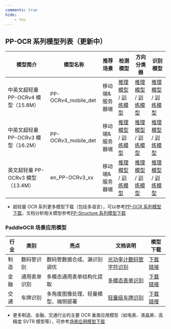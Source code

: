 ```yaml
---
comments: true
hide:
    - toc
---
```


## PP-OCR 系列模型列表（更新中）

| 模型简介 |  模型名称 | 推荐场景  | 检测模型| 方向分类器   | 识别模型|
| ----- | -------------- | --------------- | ------- | ------- | ---------- |
| 中英文超轻量 PP-OCRv4 模型（15.8M） | PP-OCRv4_mobile_det | 移动端&服务器端 | [推理模型](https://paddle-model-ecology.bj.bcebos.com/paddlex/official_inference_model/paddle3.0.0/PP-OCRv4_mobile_det_infer.tar) / [训练模型](https://paddle-model-ecology.bj.bcebos.com/paddlex/official_pretrained_model/PP-OCRv4_mobile_det_pretrained.pdparams)         | [推理模型](https://paddleocr.bj.bcebos.com/dygraph_v2.0/ch/ch_ppocr_mobile_v2.0_cls_infer.tar) / [训练模型](https://paddleocr.bj.bcebos.com/dygraph_v2.0/ch/ch_ppocr_mobile_v2.0_cls_train.tar) | [推理模型](https://paddle-model-ecology.bj.bcebos.com/paddlex/official_inference_model/paddle3.0.0/PP-OCRv4_mobile_rec_infer.tar) / [训练模型](https://paddleocr.bj.bcebos.com/PP-OCRv4/chinese/ch_PP-OCRv4_rec_train.tar) |
| 中英文超轻量 PP-OCRv3 模型（16.2M） | PP-OCRv3_mobile_det  | 移动端&服务器端 | [推理模型](https://paddle-model-ecology.bj.bcebos.com/paddlex/official_inference_model/paddle3.0.0/PP-OCRv3_mobile_det_infer.tar) / [训练模型](https://paddle-model-ecology.bj.bcebos.com/paddlex/official_pretrained_model/PP-OCRv3_mobile_det_pretrained.pdparams ) | [推理模型](https://paddleocr.bj.bcebos.com/dygraph_v2.0/ch/ch_ppocr_mobile_v2.0_cls_infer.tar) / [训练模型](https://paddleocr.bj.bcebos.com/dygraph_v2.0/ch/ch_ppocr_mobile_v2.0_cls_train.tar) | [推理模型](https://paddle-model-ecology.bj.bcebos.com/paddlex/official_inference_model/paddle3.0.0/PP-OCRv3_mobile_rec_infer.tar) / [训练模型](https://paddleocr.bj.bcebos.com/PP-OCRv3/chinese/ch_PP-OCRv3_rec_train.tar) |
| 英文超轻量 PP-OCRv3 模型（13.4M）   | en_PP-OCRv3_xx | 移动端&服务器端 | [推理模型](https://paddleocr.bj.bcebos.com/PP-OCRv3/english/en_PP-OCRv3_det_infer.tar) / [训练模型](https://paddleocr.bj.bcebos.com/PP-OCRv3/english/en_PP-OCRv3_det_distill_train.tar) | [推理模型](https://paddleocr.bj.bcebos.com/dygraph_v2.0/ch/ch_ppocr_mobile_v2.0_cls_infer.tar) / [训练模型](https://paddleocr.bj.bcebos.com/dygraph_v2.0/ch/ch_ppocr_mobile_v2.0_cls_train.tar) | [推理模型](https://paddle-model-ecology.bj.bcebos.com/paddlex/official_inference_model/paddle3.0.0/en_PP-OCRv3_mobile_rec_infer.tar) / [训练模型](https://paddleocr.bj.bcebos.com/PP-OCRv3/english/en_PP-OCRv3_rec_train.tar) |

- 超轻量 OCR 系列更多模型下载（包括多语言），可以参考[PP-OCR 系列模型下载](../ppocr/model_list.md)，文档分析相关模型参考[PP-Structure 系列模型下载](../ppstructure/models_list.md)

### PaddleOCR 场景应用模型

| 行业 | 类别 | 亮点| 文档说明| 模型下载 |
| ---- | ---- | -------- | ---- | ----- |
| 制造 | 数码管识别   | 数码管数据合成、漏识别调优         | [光功率计数码管字符识别](https://www.paddleocr.ai/v2.10.0/applications/光功率计数码管字符识别.html) | [下载链接](https://www.paddleocr.ai/v2.10.0/applications/overview.html) |
| 金融 | 通用表单识别 | 多模态通用表单结构化提取           | [多模态表单识别](https://www.paddleocr.ai/v2.10.0/applications/多模态表单识别.html)                                        | [下载链接](https://www.paddleocr.ai/v2.10.0/applications/overview.html) |
| 交通 | 车牌识别     | 多角度图像处理、轻量模型、端侧部署 | [轻量级车牌识别](https://www.paddleocr.ai/v2.10.0/applications/轻量级车牌识别.html)                                        | [下载链接](https://www.paddleocr.ai/v2.10.0/applications/overview.html) |

- 更多制造、金融、交通行业的主要 OCR 垂类应用模型（如电表、液晶屏、高精度 SVTR 模型等），可参考[场景应用模型下载](https://www.paddleocr.ai/v2.10.0/applications/overview.html)
